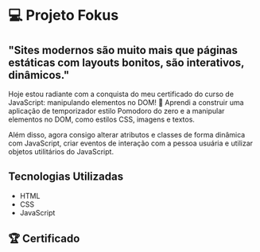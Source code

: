 <h1> 💻 Projeto Fokus </h1>

<h2> "Sites modernos são muito mais que páginas estáticas com layouts bonitos, são interativos, dinâmicos." </h2>
<p> Hoje estou radiante com a conquista do meu certificado do curso de JavaScript: manipulando elementos no DOM! 🎉 Aprendi a construir uma aplicação de temporizador estilo Pomodoro do zero e a manipular elementos no DOM, como estilos CSS, imagens e textos.</p> 
<p> Além disso, agora consigo alterar atributos e classes de forma dinâmica com JavaScript, criar eventos de interação com a pessoa usuária e utilizar objetos utilitários do JavaScript.</p>

<h2> Tecnologias Utilizadas </h2>
<ul>
  <li>
    HTML
  </li>
  <li>
    CSS
  </li>
  <li>
    JavaScript
  </li>
</ul>

<h2> 🏆 Certificado </h2>

